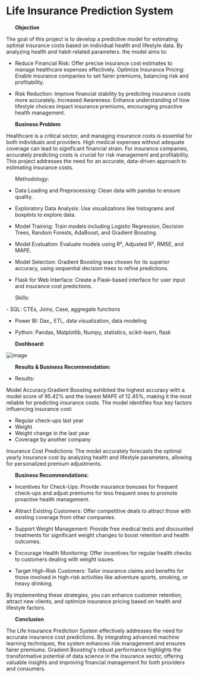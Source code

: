 # Life Insurance Prediction System

<ul> <b>Objective</b></ul>

The goal of this project is to develop a predictive model for estimating optimal insurance costs based on individual health and lifestyle data. By analyzing health and habit-related parameters.
the model aims to:


- Reduce Financial Risk: Offer precise insurance cost estimates to manage healthcare expenses effectively.
Optimize Insurance Pricing: Enable insurance companies to set fairer premiums, balancing risk and profitability.

- Risk Reduction: Improve financial stability by predicting insurance costs more accurately.
Increased Awareness: Enhance understanding of how lifestyle choices impact insurance premiums, encouraging proactive health management.

<ul><b> Business Problem</b></ul>

Healthcare is a critical sector, and managing insurance costs is essential for both individuals and providers. High medical expenses without adequate coverage can lead to significant financial strain. For insurance companies, accurately predicting costs is crucial for risk management and profitability. This project addresses the need for an accurate, data-driven approach to estimating insurance costs.

<ul>Methodology:</ul>

- Data Loading and Preprocessing: Clean data with pandas to ensure quality.

- Exploratory Data Analysis: Use visualizations like histograms and boxplots to explore data.

- Model Training: Train models including Logistic Regression, Decision Trees, Random Forests, AdaBoost, and Gradient Boosting.

- Model Evaluation: Evaluate models using R², Adjusted R², RMSE, and MAPE.

- Model Selection: Gradient Boosting was chosen for its superior accuracy, using sequential decision trees to refine predictions.

- Flask for Web Interface: Create a Flask-based interface for user input and insurance cost predictions.

<ul>Skills:</ul>
- SQL: CTEs, Joins, Case, aggregate functions

- Power BI: Dax,, ETL, data visualization, data modeling

- Python: Pandas, Matplotlib, Numpy, statistics, scikit-learn, flask



<ul><b>Dashboard:</b> </ul>

![image](https://github.com/user-attachments/assets/a059f25f-51e7-477f-ab54-7e44291c86c1)

<ul><b>Results & Business Recommendation:</b></ul>

- Results:

Model Accuracy:Gradient Boosting exhibited the highest accuracy with a model score of 95.42% and the lowest MAPE of 12.45%, making it the most reliable for predicting insurance costs.
The model identifies four key factors influencing insurance cost:

- Regular check-ups last year
- Weight
- Weight change in the last year
- Coverage by another company
  
Insurance Cost Predictions: The model accurately forecasts the optimal yearly insurance cost by analyzing health and lifestyle parameters, allowing for personalized premium adjustments.

<ul> <b>Business Recommendations:</b></ul>

- Incentives for Check-Ups: Provide insurance bonuses for frequent check-ups and adjust premiums for less frequent ones to promote proactive health management.

- Attract Existing Customers: Offer competitive deals to attract those with existing coverage from other companies.
  
- Support Weight Management: Provide free medical tests and discounted treatments for significant weight changes to boost retention and health outcomes.
  
- Encourage Health Monitoring: Offer incentives for regular health checks to customers dealing with weight issues.
  
- Target High-Risk Customers: Tailor insurance claims and benefits for those involved in high-risk activities like adventure sports, smoking, or heavy drinking.


By implementing these strategies, you can enhance customer retention, attract new clients, and optimize insurance pricing based on health and lifestyle factors.


<ul><b>Conclusion</b></ul>

The Life Insurance Prediction System effectively addresses the need for accurate insurance cost predictions. By integrating advanced machine learning techniques, the system enhances risk management and ensures fairer premiums. Gradient Boosting's robust performance highlights the transformative potential of data science in the insurance sector, offering valuable insights and improving financial management for both providers and consumers.

